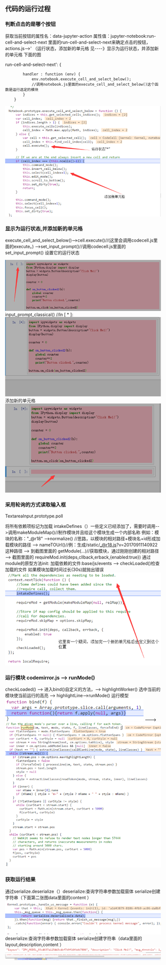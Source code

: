 
## 代码的运行过程

### 判断点击的是哪个按钮

获取当前按钮的属性名：data-jupyter-action  属性值：jupyter-notebook:run-cell-and-select-next 里面的run-cell-and-select-next来确定点击的按钮，actions.js-->'  （运行状态，添加新的单元格 见----》显示为运行状态，并添加新的单元格 下面的图

run-cell-and-select-next': {

            handler : function (env) {
                env.notebook.execute_cell_and_select_below();
                //调用notebook.js里面的execute_cell_and_select_below()这个函数是运行选定的模块
            }
        }
![execute_below](./images/execute_below.png)

### 显示为运行状态,并添加新的单元格

execute_cell_and_select_below()-->cell.execute()//(这里会调用codecell.js里面的execute。)  -->set_input_prompt()//调用codecell.js里面的set_input_prompt()
设置它的运行状态


![prompt](./images/prompt.png)
input_prompt_classical() //<bdi>In</bdi>&nbsp;[ * ]:
![prompt1](./images/prompt1.png)
添加新的单元格
![new_cell](./images/new_cell.png)

### 采用轮询的方式读取输入框  
TextareaInput.prototype.poll

将所有依赖项标记为加载  intakeDefines（）一些定义已经添加了，需要时调用-->调用makeModuleMap()//制作模块并且给这个模块生成一个内部名称 例如：模块的名称："_@r18"  -->normalize() //思路，以模块的相对路径+模块名+id形成加载模块的路径 --> nameTOUrl()//例：生成/static/_@r18.js?v=20170911140922 这种路径  -->  到截图里面的  getModule(...)//获取模块，通过刚刚创建的相对路径  --> 截图里面的  requireMod.init(deps,cllback,erback,{enabled:true}) 通过module的原型方法init: 加载依赖的文件:base/js/events --> checkLoaded()检查加载的文件 如果模块加载时间过长(30s)就抛出错误
![nexTick](./images/nexTick.png)

### 运行模块  codemirror.js --> runMode()
checkLoaded()  -->  进入bind()自定义的方法，--> highlightWorker() 选中当前的模块使当前运行的高亮 --> highlightLine-->runMode() 运行模型
![bind](./images/bind.png) --->
![runMode](./images/runMode.png)

### 获取运行结果
通过serialize.deserialize（）deserialize:查询字符串参数加载窗体  serialize创建字符串（下面第二张图data里面的content ）
![_handle_ws_message](./images/_handle_ws_message.png)
deserialize:查询字符串参数加载窗体  serialize创建字符串（data里面的layout,description,content ）
![layout](./images/layout.png)
![get_value1](./images/get_value1.png)


```python

```
